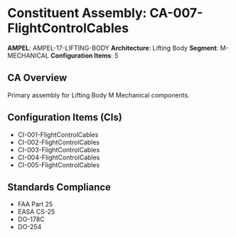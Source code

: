 # Constituent Assembly: CA-007-FlightControlCables

**AMPEL**: AMPEL-17-LIFTING-BODY
**Architecture**: Lifting Body
**Segment**: M-MECHANICAL
**Configuration Items**: 5

## CA Overview
Primary assembly for Lifting Body M Mechanical components.

## Configuration Items (CIs)
- CI-001-FlightControlCables
- CI-002-FlightControlCables
- CI-003-FlightControlCables
- CI-004-FlightControlCables
- CI-005-FlightControlCables

## Standards Compliance
- FAA Part 25
- EASA CS-25
- DO-178C
- DO-254

